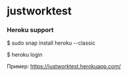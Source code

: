 # justworktest


### Heroku support

$ sudo snap install heroku --classic

$ heroku login

Пример: https://justworktest.herokuapp.com/